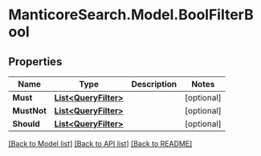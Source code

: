 # ManticoreSearch.Model.BoolFilterBool

## Properties

Name | Type | Description | Notes
------------ | ------------- | ------------- | -------------
**Must** | [**List&lt;QueryFilter&gt;**](QueryFilter.md) |  | [optional] 
**MustNot** | [**List&lt;QueryFilter&gt;**](QueryFilter.md) |  | [optional] 
**Should** | [**List&lt;QueryFilter&gt;**](QueryFilter.md) |  | [optional] 

[[Back to Model list]](../README.md#documentation-for-models) [[Back to API list]](../README.md#documentation-for-api-endpoints) [[Back to README]](../README.md)

